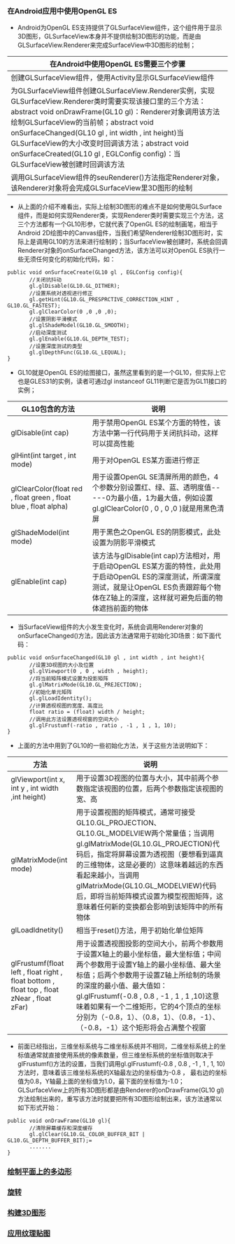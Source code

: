 ### 在Android应用中使用OpenGL ES
+ Android为OpenGL ES支持提供了GLSurfaceView组件，这个组件用于显示3D图形，GLSurfaceView本身并不提供绘制3D图形的功能，而是由GLSurfaceView.Renderer来完成SurfaceView中3D图形的绘制；

|在Android中使用OpenGL ES需要三个步骤|
|------|
|创建GLSurfaceView组件，使用Activity显示GLSurfaceView组件|
|为GLSurfaceView组件创建GLSurfaceView.Renderer实例，实现GLSurfaceView.Renderer类时需要实现该接口里的三个方法：abstract void onDrawFrame(GL10 gl)：Renderer对象调用该方法绘制GLSurfaceView的当前帧；abstract void onSurfaceChanged(GL10 gl , int width , int height)当GLSurfaceView的大小改变时回调该方法；abstract void onSurfaceCreated(GL10 gl , EGLConfig config)：当GLSurfaceView被创建时回调该方法|
|调用GLSurfaceView组件的seuRenderer()方法指定Renderer对象，该Renderer对象将会完成GLSurfaceView里3D图形的绘制|

+ 从上面的介绍不难看出，实际上绘制3D图形的难点不是如何使用GLSurface组件，而是如何实现Renderer类，实现Renderer类时需要实现三个方法，这三个方法都有一个GL10形参，它就代表了OpenGL ES的绘制画笔，相当于Android 2D绘图中的Canvas组件，当我们希望Renderer绘制3D图形时，实际上是调用GL10的方法来进行绘制的；当SurfaceView被创建时，系统会回调Renderer对象的onSurfaceChanged方法，该方法可以对OpenGL ES执行一些无须任何变化的初始化代码，如：

```
public void onSurfaceCreate(GL10 gl , EGLConfig config){
       //关闭抗抖动
       gl.glDisable(GL10.GL_DITHER);
       //设置系统对透视进行修正
       gl.getHint(GL10.GL_PRESPRCTIVE_CORRECTION_HINT , GL10.GL_FASTEST);
       gl.glClearColor(0 ,0 ,0 ,0);
       //设置阴影平滑模式
       gl.glShadeModel(GL10.GL_SMOOTH);
       //启动深度测试
       gl.glEnable(GL10.GL_DEPTH_TEST);
       //设置深度测试的类型
       gl.glDepthFunc(GL10.GL_LEQUAL);
}
```

+ GL10就是OpenGL ES的绘图接口，虽然这里看到的是一个GL10，但实际上它也是GLES31的实例，读者可通过gl instanceof GL11判断它是否为GL11接口的实例；

|GL10包含的方法|说明|
|------|------|
|glDisable(int cap)|用于禁用OpenGL ES某个方面的特性，该方法中第一行代码用于关闭抗抖动，这样可以提高性能|
|glHint(int target , int mode)|用于对OpenGL ES某方面进行修正|
|glClearColor(float red , float green , float blue , float alpha)|用于设置OpenGL SE清屏所用的颜色，4个参数分别设置红、绿、蓝、透明度值-----0为最小值，1为最大值，例如设置gl.glClearColor(0 , 0 , 0 ,0 )就是用黑色清屏|
|glShadeModel(int mode)|用于黑色之OpenGL ES的阴影模式，此处设置为阴影平滑模式|
|glEnable(int cap)|该方法与glDisable(int cap)方法相对，用于启动OpenGL ES某方面的特性，此处用于启动OpenGL ES的深度测试，所谓深度测试，就是让OpenGL ES负责跟踪每个物体在Z轴上的深度，这样就可避免后面的物体遮挡前面的物体|

+ 当SurfaceView组件的大小发生变化时，系统会调用Renderer对象的onSurfaceChanged()方法，因此该方法通常用于初始化3D场景：如下面代码：

```
public void onSurfaceChanged(GL10 gl , int width , int height){
       //设置3D视图的大小及位置
       gl.glViewport(0 , 0 , width , height);
       //将当前矩阵模式设置为投影矩阵
       gl.glMatrixMode(GL10.GL_PREJECTION);
       //初始化单元矩阵
       gl.glLoadIdentity();
       //计算透视视图的宽度、高度比
       float ratio = (float) width / height;
       //调用此方法设置透视视窗的空间大小
       gl.glFrustumf(-ratio , ratio , -1 , 1 , 1, 10);
}
```

+ 上面的方法中用到了GL10的一些初始化方法，关于这些方法说明如下：

|方法|说明|
|------|------|
|glViewport(int x, int y , int width ,int height)|用于设置3D视图的位置与大小，其中前两个参数指定该视图的位置，后两个参数指定该视图的宽、高|
|glMatrixMode(int mode)|用于设置视图的矩阵模式，通常可接受GL10.GL_PROJECTION、GL10.GL_MODELVIEW两个常量值；当调用gl.glMatrixMode(GL10.GL_PROJECTION)代码后，指定将屏幕设置为透视图（要想看到逼真的三维物体，这是必要的）这意味着越远的东西看起来越小，当调用glMatrixMode(GL10.GL_MODELVIEW)代码后，即将当前矩阵模式设置为模型视图矩阵，这意味着任何新的变换都会影响到该矩阵中的所有物体
|glLoadIdnetity()|相当于reset()方法，用于初始化单位矩阵|
|glFrustumf(float left , float right , float bottom  , float top , float zNear , float zFar)|用于设置透视图投影的空间大小，前两个参数用于设置X轴上的最小坐标值，最大坐标值；中间两个参数用于设置Y轴上的最小坐标值、最大坐标值；后两个参数用于设置Z轴上所绘制的场景的深度的最小值、最大值如：gl.glFrustumf(-0.8 , 0.8 , -1 , 1 , 1 ,10)这意味着如果有一个二维矩形，它的4个顶点的坐标分别为（-0.8，1）、（0.8，1）、（0.8，-1）、（-0.8，-1）这个矩形将会占满整个视窗|

+ 前面已经指出，三维坐标系统与二维坐标系统并不相同，二维坐标系统上的坐标值通常就直接使用系统的像素数量，但三维坐标系统的坐标值则取决于glFrustumf()方法的设置，当我们调用gl.glFrustumf(-0.8 , 0.8 , -1 , 1 , 1, 10)方法时，意味着该三维坐标系统的X轴最左边的坐标值为-0.8 ， 最右边的坐标值为0.8，Y轴最上面的坐标值为1.0，最下面的坐标值为-1.0；GLSurfaceView上的所有3D图形都是由Renderer的onDrawFrame(GL10 gl)方法绘制出来的，重写该方法时就要把所有3D图形绘制出来，该方法通常以如下形式开始：

```
public void onDrawFrame(GL10 gl){
       //清除屏幕缓存和深度缓存
       gl.glClear(GL10.GL_COLOR_BUFFER_BIT | GL10.GL_DEPTH_BUFFER_BIT);=
       .......
}
```

### [绘制平面上的多边形](https://github.com/ningbaoqi/View/blob/master/README-open1.md)

### [旋转](https://github.com/ningbaoqi/View/blob/master/README-open2.md)

### [构建3D图形](https://github.com/ningbaoqi/View/blob/master/README-open3.md)

### [应用纹理贴图](https://github.com/ningbaoqi/View/blob/master/README-open4.md)

